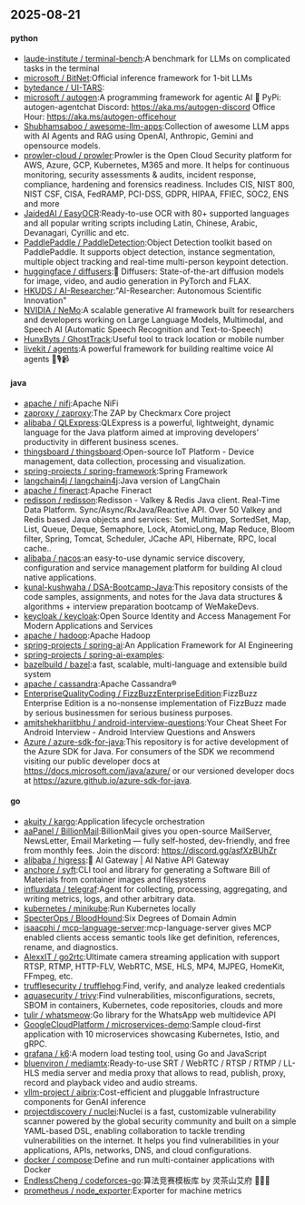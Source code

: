 ## 2025-08-21

#### python
* [laude-institute / terminal-bench](https://github.com/laude-institute/terminal-bench):A benchmark for LLMs on complicated tasks in the terminal
* [microsoft / BitNet](https://github.com/microsoft/BitNet):Official inference framework for 1-bit LLMs
* [bytedance / UI-TARS](https://github.com/bytedance/UI-TARS):
* [microsoft / autogen](https://github.com/microsoft/autogen):A programming framework for agentic AI 🤖 PyPi: autogen-agentchat Discord: https://aka.ms/autogen-discord Office Hour: https://aka.ms/autogen-officehour
* [Shubhamsaboo / awesome-llm-apps](https://github.com/Shubhamsaboo/awesome-llm-apps):Collection of awesome LLM apps with AI Agents and RAG using OpenAI, Anthropic, Gemini and opensource models.
* [prowler-cloud / prowler](https://github.com/prowler-cloud/prowler):Prowler is the Open Cloud Security platform for AWS, Azure, GCP, Kubernetes, M365 and more. It helps for continuous monitoring, security assessments & audits, incident response, compliance, hardening and forensics readiness. Includes CIS, NIST 800, NIST CSF, CISA, FedRAMP, PCI-DSS, GDPR, HIPAA, FFIEC, SOC2, ENS and more
* [JaidedAI / EasyOCR](https://github.com/JaidedAI/EasyOCR):Ready-to-use OCR with 80+ supported languages and all popular writing scripts including Latin, Chinese, Arabic, Devanagari, Cyrillic and etc.
* [PaddlePaddle / PaddleDetection](https://github.com/PaddlePaddle/PaddleDetection):Object Detection toolkit based on PaddlePaddle. It supports object detection, instance segmentation, multiple object tracking and real-time multi-person keypoint detection.
* [huggingface / diffusers](https://github.com/huggingface/diffusers):🤗 Diffusers: State-of-the-art diffusion models for image, video, and audio generation in PyTorch and FLAX.
* [HKUDS / AI-Researcher](https://github.com/HKUDS/AI-Researcher):"AI-Researcher: Autonomous Scientific Innovation"
* [NVIDIA / NeMo](https://github.com/NVIDIA/NeMo):A scalable generative AI framework built for researchers and developers working on Large Language Models, Multimodal, and Speech AI (Automatic Speech Recognition and Text-to-Speech)
* [HunxByts / GhostTrack](https://github.com/HunxByts/GhostTrack):Useful tool to track location or mobile number
* [livekit / agents](https://github.com/livekit/agents):A powerful framework for building realtime voice AI agents 🤖🎙️📹

#### java
* [apache / nifi](https://github.com/apache/nifi):Apache NiFi
* [zaproxy / zaproxy](https://github.com/zaproxy/zaproxy):The ZAP by Checkmarx Core project
* [alibaba / QLExpress](https://github.com/alibaba/QLExpress):QLExpress is a powerful, lightweight, dynamic language for the Java platform aimed at improving developers’ productivity in different business scenes.
* [thingsboard / thingsboard](https://github.com/thingsboard/thingsboard):Open-source IoT Platform - Device management, data collection, processing and visualization.
* [spring-projects / spring-framework](https://github.com/spring-projects/spring-framework):Spring Framework
* [langchain4j / langchain4j](https://github.com/langchain4j/langchain4j):Java version of LangChain
* [apache / fineract](https://github.com/apache/fineract):Apache Fineract
* [redisson / redisson](https://github.com/redisson/redisson):Redisson - Valkey & Redis Java client. Real-Time Data Platform. Sync/Async/RxJava/Reactive API. Over 50 Valkey and Redis based Java objects and services: Set, Multimap, SortedSet, Map, List, Queue, Deque, Semaphore, Lock, AtomicLong, Map Reduce, Bloom filter, Spring, Tomcat, Scheduler, JCache API, Hibernate, RPC, local cache..
* [alibaba / nacos](https://github.com/alibaba/nacos):an easy-to-use dynamic service discovery, configuration and service management platform for building AI cloud native applications.
* [kunal-kushwaha / DSA-Bootcamp-Java](https://github.com/kunal-kushwaha/DSA-Bootcamp-Java):This repository consists of the code samples, assignments, and notes for the Java data structures & algorithms + interview preparation bootcamp of WeMakeDevs.
* [keycloak / keycloak](https://github.com/keycloak/keycloak):Open Source Identity and Access Management For Modern Applications and Services
* [apache / hadoop](https://github.com/apache/hadoop):Apache Hadoop
* [spring-projects / spring-ai](https://github.com/spring-projects/spring-ai):An Application Framework for AI Engineering
* [spring-projects / spring-ai-examples](https://github.com/spring-projects/spring-ai-examples):
* [bazelbuild / bazel](https://github.com/bazelbuild/bazel):a fast, scalable, multi-language and extensible build system
* [apache / cassandra](https://github.com/apache/cassandra):Apache Cassandra®
* [EnterpriseQualityCoding / FizzBuzzEnterpriseEdition](https://github.com/EnterpriseQualityCoding/FizzBuzzEnterpriseEdition):FizzBuzz Enterprise Edition is a no-nonsense implementation of FizzBuzz made by serious businessmen for serious business purposes.
* [amitshekhariitbhu / android-interview-questions](https://github.com/amitshekhariitbhu/android-interview-questions):Your Cheat Sheet For Android Interview - Android Interview Questions and Answers
* [Azure / azure-sdk-for-java](https://github.com/Azure/azure-sdk-for-java):This repository is for active development of the Azure SDK for Java. For consumers of the SDK we recommend visiting our public developer docs at https://docs.microsoft.com/java/azure/ or our versioned developer docs at https://azure.github.io/azure-sdk-for-java.

#### go
* [akuity / kargo](https://github.com/akuity/kargo):Application lifecycle orchestration
* [aaPanel / BillionMail](https://github.com/aaPanel/BillionMail):BillionMail gives you open-source MailServer, NewsLetter, Email Marketing — fully self-hosted, dev-friendly, and free from monthly fees. Join the discord: https://discord.gg/asfXzBUhZr
* [alibaba / higress](https://github.com/alibaba/higress):🤖 AI Gateway | AI Native API Gateway
* [anchore / syft](https://github.com/anchore/syft):CLI tool and library for generating a Software Bill of Materials from container images and filesystems
* [influxdata / telegraf](https://github.com/influxdata/telegraf):Agent for collecting, processing, aggregating, and writing metrics, logs, and other arbitrary data.
* [kubernetes / minikube](https://github.com/kubernetes/minikube):Run Kubernetes locally
* [SpecterOps / BloodHound](https://github.com/SpecterOps/BloodHound):Six Degrees of Domain Admin
* [isaacphi / mcp-language-server](https://github.com/isaacphi/mcp-language-server):mcp-language-server gives MCP enabled clients access semantic tools like get definition, references, rename, and diagnostics.
* [AlexxIT / go2rtc](https://github.com/AlexxIT/go2rtc):Ultimate camera streaming application with support RTSP, RTMP, HTTP-FLV, WebRTC, MSE, HLS, MP4, MJPEG, HomeKit, FFmpeg, etc.
* [trufflesecurity / trufflehog](https://github.com/trufflesecurity/trufflehog):Find, verify, and analyze leaked credentials
* [aquasecurity / trivy](https://github.com/aquasecurity/trivy):Find vulnerabilities, misconfigurations, secrets, SBOM in containers, Kubernetes, code repositories, clouds and more
* [tulir / whatsmeow](https://github.com/tulir/whatsmeow):Go library for the WhatsApp web multidevice API
* [GoogleCloudPlatform / microservices-demo](https://github.com/GoogleCloudPlatform/microservices-demo):Sample cloud-first application with 10 microservices showcasing Kubernetes, Istio, and gRPC.
* [grafana / k6](https://github.com/grafana/k6):A modern load testing tool, using Go and JavaScript
* [bluenviron / mediamtx](https://github.com/bluenviron/mediamtx):Ready-to-use SRT / WebRTC / RTSP / RTMP / LL-HLS media server and media proxy that allows to read, publish, proxy, record and playback video and audio streams.
* [vllm-project / aibrix](https://github.com/vllm-project/aibrix):Cost-efficient and pluggable Infrastructure components for GenAI inference
* [projectdiscovery / nuclei](https://github.com/projectdiscovery/nuclei):Nuclei is a fast, customizable vulnerability scanner powered by the global security community and built on a simple YAML-based DSL, enabling collaboration to tackle trending vulnerabilities on the internet. It helps you find vulnerabilities in your applications, APIs, networks, DNS, and cloud configurations.
* [docker / compose](https://github.com/docker/compose):Define and run multi-container applications with Docker
* [EndlessCheng / codeforces-go](https://github.com/EndlessCheng/codeforces-go):算法竞赛模板库 by 灵茶山艾府 💭💡🎈
* [prometheus / node_exporter](https://github.com/prometheus/node_exporter):Exporter for machine metrics
